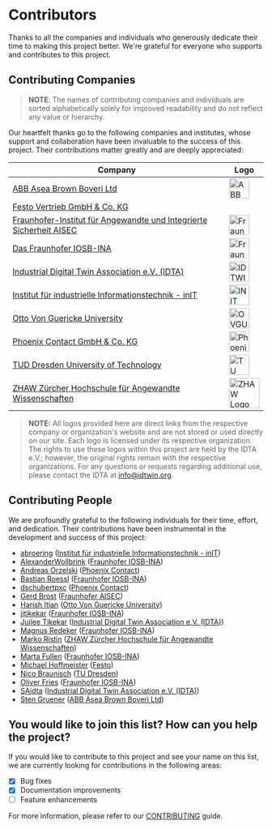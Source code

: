 # Contributors

Thanks to all the companies and individuals who generously dedicate their time to making this project better. We're grateful for everyone who supports and
contributes to this project.

## Contributing Companies

> **NOTE**: The names of contributing companies and individuals are sorted alphabetically solely for improved readability and do not reflect any value or hierarchy.

Our heartfelt thanks go to the following companies and institutes, whose support and collaboration have been invaluable to the success of this project. Their
contributions matter greatly and are deeply appreciated:

| Company                                                                                                 | Logo                                                                                                                                                        |
|---------------------------------------------------------------------------------------------------------|-------------------------------------------------------------------------------------------------------------------------------------------------------------|
| [ABB Asea Brown Boveri Ltd](https://new.abb.com/)                                                       | <img src="https://global.abb/content/dam/abb-etc/commons/abb-logo.svg" alt="ABB Logo" height="40">                                             |
| [Festo Vertrieb GmbH & Co. KG](https://www.festo.com)                                                   |                                         |
| [Fraunhofer-Institut für Angewandte und Integrierte Sicherheit AISEC](https://www.aisec.fraunhofer.de/) | <img src="https://www.aisec.fraunhofer.de/content/dam/aisec/aisec_190x52.gif" alt="Fraunhofer AISEC Logo" height="40">                         |
| [Das Fraunhofer IOSB-INA](https://www.iosb-ina.fraunhofer.de/)                                          | <img src="https://www.iosb-ina.fraunhofer.de/content/dam/iosb/iosb-ina/images/Logo%20IOSB-INA.png" alt="Fraunhofer IOSB-INA Logo" height="40"> |
| [Industrial Digital Twin Association e.V. (IDTA)](https://www.idtwin.org/)                              | <img src="https://industrialdigitaltwin.org/wp-content/themes/idta/vendor/images/idta-logo.png" alt="IDTWIN Logo" height="40">                 |
| [Institut für industrielle Informationstechnik - inIT](https://www.init-owl.de)                         | <img src="https://www.init-owl.de/_assets/b98240e3631bd1ea783947ec89785f58/Img/inIT_2020.svg" alt="INIT OWL Logo" height="40">            |
| [Otto Von Guericke University](https://www.ovgu.de)                                                     | <img src="https://www.ovgu.de/pub/theme/ovgu_min_theme/skin/img/logo_std.png" alt="OVGU Logo" height="40">                                     |
| [Phoenix Contact GmbH & Co. KG](https://www.phoenixcontact.com/)                                        | <img src="https://static.phoenixcontact.com/common/assets/images/signal-chain.svg" alt="Phoenix Contact Logo" height="40">                     |
| [TUD Dresden University of Technology](https://tu-dresden.de/)                                          | <img src="https://tu-dresden.de/tu-dresden/profil/ressourcen/bilder/markenwerte/TUD_Vorschaubilder_Marke_640x430_Logo_2.jpg" alt="TU Dresden Logo" height="40">                                |
| [ZHAW Zürcher Hochschule für Angewandte Wissenschaften](https://www.zhaw.ch/)                           | <img src="https://upload.wikimedia.org/wikipedia/commons/thumb/e/e6/ZHAW_Logo.svg/514px-ZHAW_Logo.svg.png" alt="ZHAW Logo" height="60">        |

> **NOTE:** All logos provided here are direct links from the respective company or organization's website and are not stored or used directly on our site. Each logo is licensed under its respective organization. The rights to use these logos within this project are held by the IDTA e.V.; however, the original rights remain with the respective organizations. For any questions or requests regarding additional use, please contact the IDTA at info@idtwin.org.


## Contributing People

We are profoundly grateful to the following individuals for their time, effort, and dedication. Their contributions have been instrumental in the development
and success of this project:

* [abroering](https://github.com/abroering) ([Institut für industrielle Informationstechnik - inIT](https://www.init-owl.de))
* [AlexanderWollbrink](https://github.com/AlexanderWollbrink) ([Fraunhofer IOSB-INA](https://www.iosb-ina.fraunhofer.de/))
* [Andreas Orzelski](https://github.com/aorzelskiGH) ([Phoenix Contact](https://www.phoenixcontact.com/))
* [Bastian Roessl](mailto:bastian.roessl@iosb-ina.fraunhofer.de) ([Fraunhofer IOSB-INA](https://www.iosb-ina.fraunhofer.de/))
* [dschubertpxc](https://github.com/dschubertpxc) ([Phoenix Contact](https://www.phoenixcontact.com/))
* [Gerd Brost](mailto:gerd.brost@aisec.fraunhofer.de) ([Fraunhofer AISEC](https://www.aisec.fraunhofer.de/))
* [Harish Itian](https://github.com/harishpakala) ([Otto Von Guericke University](https://www.ovgu.de))
* [jjtikekar](https://github.com/jjtikekar) ([Fraunhofer IOSB-INA](https://www.iosb-ina.fraunhofer.de/))
* [Juilee Tikekar](https://github.com/juileetikekar) ([Industrial Digital Twin Association e.V. (IDTA)](https://www.idtwin.org/))
* [Magnus Redeker](https://github.com/magnus-redeker) ([Fraunhofer IOSB-INA](https://www.iosb-ina.fraunhofer.de/))
* [Marko Ristin](https://github.com/mristin) ([ZHAW Zürcher Hochschule für Angewandte Wissenschaften](https://www.zhaw.ch/))
* [Marta Fullen](https://github.com/martafullen) ([Fraunhofer IOSB-INA](https://www.iosb-ina.fraunhofer.de/))
* [Michael Hoffmeister](https://github.com/MichaelHoffmeisterFesto) ([Festo](https://www.festo.com))
* [Nico Braunisch](mailto:nico.braunisch@tu-dresden.de) ([TU Dresden](https://tu-dresden.de/))
* [Oliver Fries](https://github.com/Freezor) ([Fraunhofer IOSB-INA](https://www.iosb-ina.fraunhofer.de/))
* [SAidta](https://github.com/SAidta) ([Industrial Digital Twin Association e.V. (IDTA)](https://www.idtwin.org/))
* [Sten Gruener](https://github.com/StenGruener) ([ABB Asea Brown Boveri Ltd](https://new.abb.com/))

## You would like to join this list? How can you help the project?

If you would like to contribute to this project and see your name on this list, we are currently looking for contributions in the following areas:

- [X] Bug fixes
- [X] Documentation improvements
- [ ] Feature enhancements

For more information, please refer to our [CONTRIBUTING](CONTRIBUTING.md) guide.
